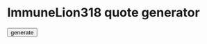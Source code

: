 # ImmuneLion318 quote generator

<button onclick="generatGGe()">generate</button>

<p id="quote"></p>

<script>
  function generate(){
    array = ["A","B","C","D","E","F"]
    var chosen = array[Math.floor(Math.random()*array.length)];
  
    document.getElementById("quote").innerHTML = chosen
  }
</script>
